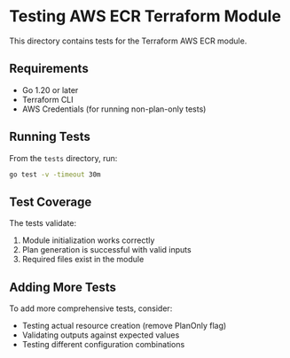 # Testing AWS ECR Terraform Module

This directory contains tests for the Terraform AWS ECR module.

## Requirements

- Go 1.20 or later
- Terraform CLI
- AWS Credentials (for running non-plan-only tests)

## Running Tests

From the `tests` directory, run:

```bash
go test -v -timeout 30m
```

## Test Coverage

The tests validate:

1. Module initialization works correctly
2. Plan generation is successful with valid inputs
3. Required files exist in the module

## Adding More Tests

To add more comprehensive tests, consider:

- Testing actual resource creation (remove PlanOnly flag)
- Validating outputs against expected values
- Testing different configuration combinations